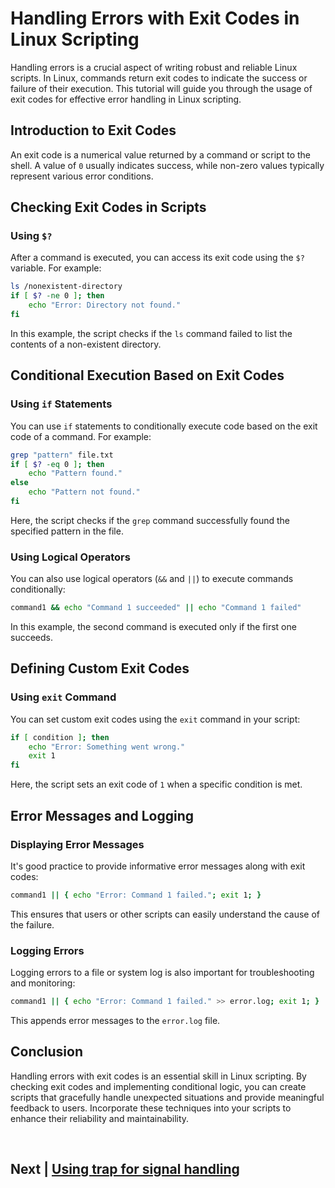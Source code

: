 
# Handling Errors with Exit Codes in Linux Scripting

Handling errors is a crucial aspect of writing robust and reliable Linux scripts. In Linux, commands return exit codes to indicate the success or failure of their execution. This tutorial will guide you through the usage of exit codes for effective error handling in Linux scripting.

## Introduction to Exit Codes

An exit code is a numerical value returned by a command or script to the shell. A value of `0` usually indicates success, while non-zero values typically represent various error conditions.

## Checking Exit Codes in Scripts

### Using `$?`

After a command is executed, you can access its exit code using the `$?` variable. For example:

```bash
ls /nonexistent-directory
if [ $? -ne 0 ]; then
    echo "Error: Directory not found."
fi
```

In this example, the script checks if the `ls` command failed to list the contents of a non-existent directory.

## Conditional Execution Based on Exit Codes

### Using `if` Statements

You can use `if` statements to conditionally execute code based on the exit code of a command. For example:

```bash
grep "pattern" file.txt
if [ $? -eq 0 ]; then
    echo "Pattern found."
else
    echo "Pattern not found."
fi
```

Here, the script checks if the `grep` command successfully found the specified pattern in the file.

### Using Logical Operators

You can also use logical operators (`&&` and `||`) to execute commands conditionally:

```bash
command1 && echo "Command 1 succeeded" || echo "Command 1 failed"
```

In this example, the second command is executed only if the first one succeeds.

## Defining Custom Exit Codes

### Using `exit` Command

You can set custom exit codes using the `exit` command in your script:

```bash
if [ condition ]; then
    echo "Error: Something went wrong."
    exit 1
fi
```

Here, the script sets an exit code of `1` when a specific condition is met.

## Error Messages and Logging

### Displaying Error Messages

It's good practice to provide informative error messages along with exit codes:

```bash
command1 || { echo "Error: Command 1 failed."; exit 1; }
```

This ensures that users or other scripts can easily understand the cause of the failure.

### Logging Errors

Logging errors to a file or system log is also important for troubleshooting and monitoring:

```bash
command1 || { echo "Error: Command 1 failed." >> error.log; exit 1; }
```

This appends error messages to the `error.log` file.

## Conclusion

Handling errors with exit codes is an essential skill in Linux scripting. By checking exit codes and implementing conditional logic, you can create scripts that gracefully handle unexpected situations and provide meaningful feedback to users. Incorporate these techniques into your scripts to enhance their reliability and maintainability.


<br>

## Next | [Using trap for signal handling](https://github.com/hegdepavankumar/bash-scripting-tutorial/blob/main/Tutorial-Files/11.Error-Handling/02.Using_trap_for_signal_handling.md)
